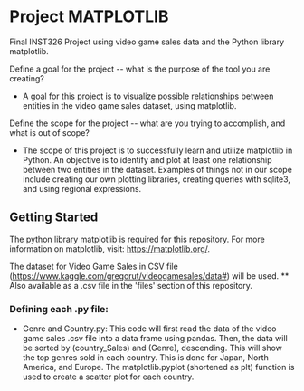 # Project MATPLOTLIB
Final INST326 Project using video game sales data and the Python library matplotlib.

Define a goal for the project -- what is the purpose of the tool you are creating?
- A goal for this project is to visualize possible relationships between entities in the video game sales dataset, using matplotlib.

Define the scope for the project -- what are you trying to accomplish, and what is out of scope?
- The scope of this project is to successfully learn and utilize matplotlib in Python. An objective is to identify and plot at least one relationship between two entities in the dataset. Examples of things not in our scope include creating our own plotting libraries, creating queries with sqlite3, and using regional expressions.

## Getting Started
The python library matplotlib is required for this repository. For more information on matplotlib, visit: https://matplotlib.org/.

The dataset for Video Game Sales in CSV file (https://www.kaggle.com/gregorut/videogamesales/data#) will be used.
** Also available as a .csv file in the 'files' section of this repository.

### Defining each .py file:
- Genre and Country.py: This code will first read the data of the video game sales .csv file into a data frame using pandas. Then, the data will be sorted by (country_Sales) and (Genre), descending. This will show the top genres sold in each country. This is done for Japan, North America, and Europe. The matplotlib.pyplot (shortened as plt) function is used to create a scatter plot for each country.
